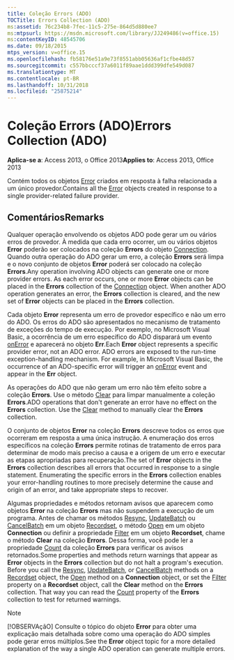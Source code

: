 ```yaml
---
title: Coleção Errors (ADO)
TOCTitle: Errors Collection (ADO)
ms:assetid: 76c234b8-7fec-11c5-275e-864d5d880ee7
ms:mtpsurl: https://msdn.microsoft.com/library/JJ249486(v=office.15)
ms:contentKeyID: 48545706
ms.date: 09/18/2015
mtps_version: v=office.15
ms.openlocfilehash: fb58176e51a9e73f8551abb05636af1cfbe48d57
ms.sourcegitcommit: c557bbcccf37a6011f89aae1ddd399dfe549d087
ms.translationtype: MT
ms.contentlocale: pt-BR
ms.lasthandoff: 10/31/2018
ms.locfileid: "25875214"
---
```

# <a name="errors-collection-ado"></a><span data-ttu-id="f96cd-102">Coleção Errors (ADO)</span><span class="sxs-lookup"><span data-stu-id="f96cd-102">Errors Collection (ADO)</span></span>


<span data-ttu-id="f96cd-103">**Aplica-se a**: Access 2013, o Office 2013</span><span class="sxs-lookup"><span data-stu-id="f96cd-103">**Applies to**: Access 2013, Office 2013</span></span>

<span data-ttu-id="f96cd-104">Contém todos os objetos [Error](error-object-ado.md) criados em resposta à falha relacionada a um único provedor.</span><span class="sxs-lookup"><span data-stu-id="f96cd-104">Contains all the [Error](error-object-ado.md) objects created in response to a single provider-related failure provider.</span></span>

## <a name="remarks"></a><span data-ttu-id="f96cd-105">Comentários</span><span class="sxs-lookup"><span data-stu-id="f96cd-105">Remarks</span></span>

<span data-ttu-id="f96cd-p101">Qualquer operação envolvendo os objetos ADO pode gerar um ou vários erros de provedor. À medida que cada erro ocorrer, um ou vários objetos **Error** poderão ser colocados na coleção **Errors** do objeto [Connection](connection-object-ado.md). Quando outra operação do ADO gerar um erro, a coleção **Errors** será limpa e o novo conjunto de objetos **Error** poderá ser colocado na coleção **Errors**.</span><span class="sxs-lookup"><span data-stu-id="f96cd-p101">Any operation involving ADO objects can generate one or more provider errors. As each error occurs, one or more **Error** objects can be placed in the **Errors** collection of the [Connection](connection-object-ado.md) object. When another ADO operation generates an error, the **Errors** collection is cleared, and the new set of **Error** objects can be placed in the **Errors** collection.</span></span>

<span data-ttu-id="f96cd-p102">Cada objeto **Error** representa um erro de provedor específico e não um erro do ADO. Os erros do ADO são apresentados no mecanismo de tratamento de exceções do tempo de execução. Por exemplo, no Microsoft Visual Basic, a ocorrência de um erro específico do ADO disparará um evento [onError](onerror-event-rds.md) e aparecerá no objeto **Err**.</span><span class="sxs-lookup"><span data-stu-id="f96cd-p102">Each **Error** object represents a specific provider error, not an ADO error. ADO errors are exposed to the run-time exception-handling mechanism. For example, in Microsoft Visual Basic, the occurrence of an ADO-specific error will trigger an [onError](onerror-event-rds.md) event and appear in the **Err** object.</span></span>

<span data-ttu-id="f96cd-p103">As operações do ADO que não geram um erro não têm efeito sobre a coleção **Errors**. Use o método [Clear](clear-method-ado.md) para limpar manualmente a coleção **Errors**.</span><span class="sxs-lookup"><span data-stu-id="f96cd-p103">ADO operations that don't generate an error have no effect on the **Errors** collection. Use the [Clear](clear-method-ado.md) method to manually clear the **Errors** collection.</span></span>

<span data-ttu-id="f96cd-p104">O conjunto de objetos **Error** na coleção **Errors** descreve todos os erros que ocorreram em resposta a uma única instrução. A enumeração dos erros específicos na coleção **Errors** permite rotinas de tratamento de erros para determinar de modo mais preciso a causa e a origem de um erro e executar as etapas apropriadas para recuperação.</span><span class="sxs-lookup"><span data-stu-id="f96cd-p104">The set of **Error** objects in the **Errors** collection describes all errors that occurred in response to a single statement. Enumerating the specific errors in the **Errors** collection enables your error-handling routines to more precisely determine the cause and origin of an error, and take appropriate steps to recover.</span></span>

<span data-ttu-id="f96cd-p105">Algumas propriedades e métodos retornam avisos que aparecem como objetos **Error** na coleção **Errors** mas não suspendem a execução de um programa. Antes de chamar os métodos [Resync](resync-method-ado.md), [UpdateBatch](updatebatch-method-ado.md) ou [CancelBatch](cancelbatch-method-ado.md) em um objeto [Recordset](recordset-object-ado.md), o método [Open](open-method-ado-connection.md) em um objeto **Connection** ou definir a propriedade [Filter](filter-property-ado.md) em um objeto **Recordset**, chame o método **Clear** na coleção **Errors**. Dessa forma, você pode ler a propriedade [Count](count-property-ado.md) da coleção **Errors** para verificar os avisos retornados.</span><span class="sxs-lookup"><span data-stu-id="f96cd-p105">Some properties and methods return warnings that appear as **Error** objects in the **Errors** collection but do not halt a program's execution. Before you call the [Resync](resync-method-ado.md), [UpdateBatch](updatebatch-method-ado.md), or [CancelBatch](cancelbatch-method-ado.md) methods on a [Recordset](recordset-object-ado.md) object, the [Open](open-method-ado-connection.md) method on a **Connection** object, or set the [Filter](filter-property-ado.md) property on a **Recordset** object, call the **Clear** method on the **Errors** collection. That way you can read the [Count](count-property-ado.md) property of the **Errors** collection to test for returned warnings.</span></span>


> [!NOTE]
> <span data-ttu-id="f96cd-119">[!OBSERVAçãO] Consulte o tópico do objeto **Error** para obter uma explicação mais detalhada sobre como uma operação do ADO simples pode gerar erros múltiplos.</span><span class="sxs-lookup"><span data-stu-id="f96cd-119">See the **Error** object topic for a more detailed explanation of the way a single ADO operation can generate multiple errors.</span></span>


